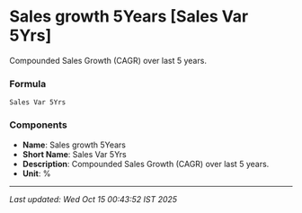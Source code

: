 # Sales growth 5Years [Sales Var 5Yrs]
Compounded Sales Growth (CAGR) over last 5 years.

### Formula
```text
Sales Var 5Yrs
```


### Components
- **Name**: Sales growth 5Years
- **Short Name**: Sales Var 5Yrs
- **Description**: Compounded Sales Growth (CAGR) over last 5 years.
- **Unit**: %

---
*Last updated: Wed Oct 15 00:43:52 IST 2025*
